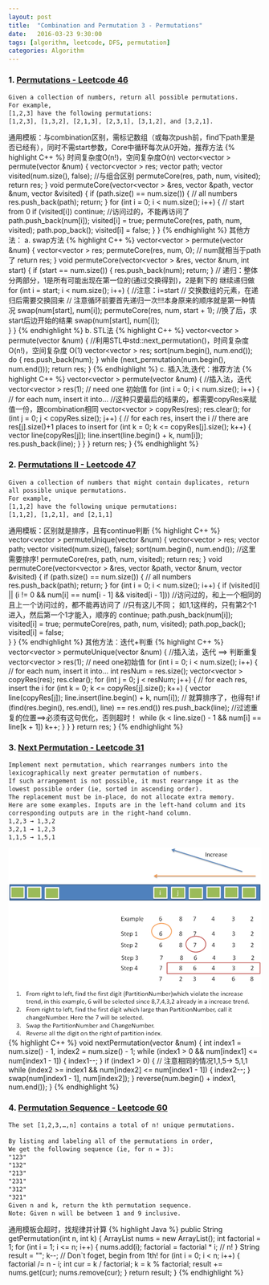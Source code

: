 ```yaml
---
layout: post
title:  "Combination and Permutation 3 - Permutations"
date:   2016-03-23 9:30:00
tags: [algorithm, leetcode, DFS, permutation]
categories: Algorithm
---
```


### 1. [Permutations - Leetcode 46](https://leetcode.com/problems/Permutations/)
```
Given a collection of numbers, return all possible permutations.
For example,
[1,2,3] have the following permutations:
[1,2,3], [1,3,2], [2,1,3], [2,3,1], [3,1,2], and [3,2,1].
```

通用模板：与combination区别，需标记数组（或每次push前，find下path里是否已经有），同时不需start参数，Core中循环每次从0开始，推荐方法
{% highlight C++ %}
时间复杂度O(n!)，空间复杂度O(n)
vector<vector<int> > permute(vector<int> &num) {
  vector<vector<int> > res;
  vector<int> path;
  vector<bool> visited(num.size(), false);  //与组合区别
  permuteCore(res, path, num, visited);
  return res;
}
void permuteCore(vector<vector<int> > &res, vector<int> &path, vector<int> &num,
                 vector<bool> &visited) {
  if (path.size() == num.size()) {  // all numbers
    res.push_back(path);
    return;
  }
  for (int i = 0; i < num.size(); i++) {  // start from 0
    if (visited[i]) continue;             //访问过的，不能再访问了
    path.push_back(num[i]);
    visited[i] = true;
    permuteCore(res, path, num, visited);
    path.pop_back();
    visited[i] = false;
  }
}
{% endhighlight %}
其他方法：
a. swap方法
{% highlight C++ %}
vector<vector<int> > permute(vector<int> &num) {
  vector<vector<int> > res;
  permuteCore(res, num, 0);  // num就相当于path了
  return res;
}
void permuteCore(vector<vector<int> > &res, vector<int> &num, int start) {
  if (start == num.size()) {
    res.push_back(num);
    return;
  }
  // 递归：整体分两部分，1是所有可能出现在第一位的(通过交换得到)，2是剩下的 继续递归做
  for (int i = start; i < num.size(); i++) {  //注意：i=start
    // 交换数组的元素，在递归后需要交换回来
    // 注意循环前要首先递归一次!!!本身原来的顺序就是第一种情况
    swap(num[start], num[i]);
    permuteCore(res, num, start + 1);  //换了后，求start后边开始的结果
    swap(num[start], num[i]);   
  }
}
{% endhighlight %}
b. STL法
{% highlight C++ %}
vector<vector<int> > permute(vector<int> &num) {
  //利用STL中std::next_permutation()，时间复杂度O(n!)，空间复杂度 O(1)
  vector<vector<int> > res;
  sort(num.begin(), num.end());
  do {
    res.push_back(num);
  } while (next_permutation(num.begin(), num.end()));
  return res;
}
{% endhighlight %}
c. 插入法,迭代：推荐方法
{% highlight C++ %}
vector<vector<int> > permute(vector<int> &num) {
  //插入法，迭代
  vector<vector<int> > res(1);            // need one 初始值
  for (int i = 0; i < num.size(); i++) {  // for each num, insert it into...
    //这种只要最后的结果的，都需要copyRes来赋值一份，跟combination相同
    vector<vector<int> > copyRes(res);
    res.clear();
    for (int j = 0; j < copyRes.size(); j++) {  // for each res, insert the i
      // there are res[j].size()+1 places to insert
      for (int k = 0; k <= copyRes[j].size(); k++) {
        vector<int> line(copyRes[j]);
        line.insert(line.begin() + k, num[i]);
        res.push_back(line);
      }
    }
  }
  return res;
}
{% endhighlight %}

### 2. [Permutations II - Leetcode 47](https://leetcode.com/problems/Permutations-ii/)
```
Given a collection of numbers that might contain duplicates, return all possible unique permutations.
For example,
[1,1,2] have the following unique permutations:
[1,1,2], [1,2,1], and [2,1,1]
```

通用模板：区别就是排序，且有continue判断
{% highlight C++ %}
vector<vector<int> > permuteUnique(vector<int> &num) {
  vector<vector<int> > res;
  vector<int> path;
  vector<bool> visited(num.size(), false);
  sort(num.begin(), num.end());  //这里需要排序!
  permuteCore(res, path, num, visited);
  return res;
}
void permuteCore(vector<vector<int> > &res, vector<int> &path, vector<int> &num,
                 vector<bool> &visited) {
  if (path.size() == num.size()) {  // all numbers
    res.push_back(path);
    return;
  }
  for (int i = 0; i < num.size(); i++) {
    if (visited[i] || (i != 0 && num[i] == num[i - 1] && visited[i - 1]))
      //访问过的，和上一个相同的 且上一个访问过的，都不能再访问了
      //只有这儿不同； 如1,1这样的，只有第2个1进入，然后第一个1才能入，顺序的
      continue;
    path.push_back(num[i]);
    visited[i] = true;
    permuteCore(res, path, num, visited);
    path.pop_back();
    visited[i] = false;  
  }
}
{% endhighlight %}
其他方法：迭代+判重
{% highlight C++ %}
vector<vector<int> > permuteUnique(vector<int> &num) {
  //插入法，迭代 ==> 判断重复
  vector<vector<int> > res(1);            // need one初始值
  for (int i = 0; i < num.size(); i++) {  // for each num, insert it into...
    int resNum = res.size();
    vector<vector<int> > copyRes(res);
    res.clear();
    for (int j = 0; j < resNum; j++) {  // for each res, insert the i
      for (int k = 0; k <= copyRes[j].size(); k++) {
        vector<int> line(copyRes[j]);
        line.insert(line.begin() + k, num[i]);
        // 就算排序了，也得有!
        if (find(res.begin(), res.end(), line) == res.end())
          res.push_back(line);
        //过滤重复的位置==>必须有这句优化，否则超时！
        while (k < line.size() - 1 && num[i] == line[k + 1]) k++;
      }
    }
  }
  return res;
}
{% endhighlight %}

### 3. [Next Permutation - Leetcode 31](https://leetcode.com/problems/next-permutation/)
```
Implement next permutation, which rearranges numbers into the lexicographically next greater permutation of numbers.
If such arrangement is not possible, it must rearrange it as the lowest possible order (ie, sorted in ascending order).
The replacement must be in-place, do not allocate extra memory.
Here are some examples. Inputs are in the left-hand column and its corresponding outputs are in the right-hand column.
1,2,3 → 1,3,2
3,2,1 → 1,2,3
1,1,5 → 1,5,1
```
![nextpermutation](/res/nextpermutation.png)
{% highlight C++ %}
void nextPermutation(vector<int> &num) {
  int index1 = num.size() - 1, index2 = num.size() - 1;
  while (index1 > 0 && num[index1] <= num[index1 - 1]) {
    index1--;
  }
  if (index1 > 0) {
    // 注意相同的情况1,1,5-> 5,1,1
    while (index2 >= index1 && num[index2] <= num[index1 - 1]) {
      index2--;
    }
    swap(num[index1 - 1], num[index2]);
  }
  reverse(num.begin() + index1, num.end());
}
{% endhighlight %}

### 4. [Permutation Sequence - Leetcode 60](https://leetcode.com/problems/permutation-sequence/)
```
The set [1,2,3,…,n] contains a total of n! unique permutations.

By listing and labeling all of the permutations in order,
We get the following sequence (ie, for n = 3):
"123"
"132"
"213"
"231"
"312"
"321"
Given n and k, return the kth permutation sequence.
Note: Given n will be between 1 and 9 inclusive.
```

通用模板会超时，找规律并计算
{% highlight Java %}
public String getPermutation(int n, int k) {
  ArrayList<Integer> nums = new ArrayList<Integer>();
  int factorial = 1;
  for (int i = 1; i <= n; i++) {
    nums.add(i);
    factorial = factorial * i;  // n!
  }
  String result = "";
  k--;  // Don`t foget, begin from 1th!
  for (int i = 0; i < n; i++) {
    factorial /= n - i;
    int cur = k / factorial;
    k = k % factorial;
    result += nums.get(cur);
    nums.remove(cur);
  }
  return result;
}
{% endhighlight %}
